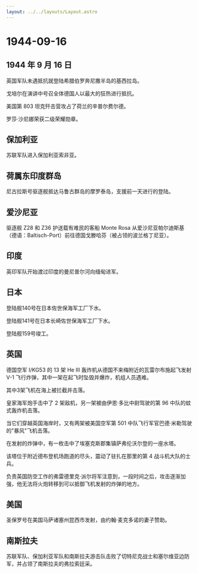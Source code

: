 ```yaml
---
layout: ../../layouts/Layout.astro
---
```


# 1944-09-16

## 1944 年 9 月 16 日

英国军队未遇抵抗就登陆希腊伯罗奔尼撒半岛的基西拉岛。

戈培尔在演讲中号召全体德国人以最大的狂热进行抵抗。

美国第 803 坦克歼击营攻占了荷兰的辛普尔费尔德。

罗莎·沙尼娜荣获二级荣耀勋章。

## 保加利亚

苏联军队进入保加利亚索非亚。

## 荷属东印度群岛

尼古拉斯号驱逐舰抵达马鲁古群岛的摩罗泰岛，支援前一天进行的登陆。

## 爱沙尼亚

驱逐舰 Z28 和 Z36 护送载有难民的客船 Monte Rosa
从爱沙尼亚帕尔迪斯基（德语：Baltisch-Port）前往德国戈滕哈芬（被占领的波兰格丁尼亚）。

## 印度

英印军队开始渡过印度的曼尼普尔河向缅甸进军。

## 日本

登陆舰140号在日本佐世保海军工厂下水。

登陆舰141号在日本长崎佐世保海军工厂下水。

登陆舰159号竣工。

## 英国

德国空军 I/KG53 的 13 架 He III
轰炸机从德国不来梅附近的瓦雷尔布施起飞发射 V-1
飞行炸弹，其中一架在起飞时坠毁并爆炸，机组人员遇难。

其中3架飞机在海上被拦截并击落。

皇家海军炮手击中了 2 架敌机，另一架被由伊恩·多比中尉驾驶的第 96
中队的蚊式轰炸机击落。

当它们穿越英国海岸时，又有两架被美国空军第 501
中队飞行军官巴德·米勒驾驶的"暴风"飞机击落。

在发射的炸弹中，有一枚击中了埃塞克斯郡集镇萨弗伦沃尔登的一座水塔。

该塔位于附近德布登机场跑道的尽头，震动了驻扎在那里的第 4
战斗机大队的士兵。

负责英国防空工作的弗雷德里克·派尔将军注意到，一段时间之后，攻击逐渐加强，他无法将火炮转移到可以抵御飞机发射的炸弹的地方。

## 美国

圣保罗号在美国马萨诸塞州昆西市发射，由约翰·麦克多诺的妻子赞助。

## 南斯拉夫

苏联军队、保加利亚军队和南斯拉夫游击队击败了切特尼克战士和塞尔维亚边防军，并占领了南斯拉夫的弗拉索廷采。